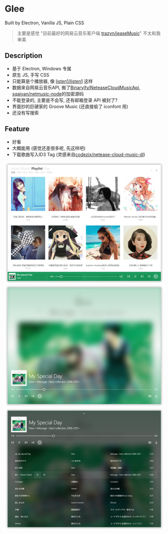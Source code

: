 # Glee
Built by Electron, Vanilla JS, Plain CSS
> 主要是感觉 "目前最好的网易云音乐客户端 [trazyn/ieaseMusic](https://github.com/trazyn/ieaseMusic)" 不太和我审美

## Description
- 基于 Electron, Windows 专属
- 原生 JS, 手写 CSS
- 只能算是个播放器, 像 [listen1/listen1](https://github.com/listen1/listen1) 这样
- 数据来自网易云音乐API, 搬了[Binaryify/NeteaseCloudMusicApi](https://github.com/Binaryify/NeteaseCloudMusicApi), [sqaiyan/netmusic-node](https://github.com/sqaiyan/netmusic-node)的加密源码
- 不能登录的, 主要是不会写, 还有邮箱登录 API 被封了?
- 界面抄的巨硬家的 Groove Music (还直接偷了 iconfont 用)
- 还没有写搜索

## Feature
- 好看
- 大概能用 (感觉还差很多呢, 先这样吧)
- 下载歌曲写入ID3 Tag (灵感来自[codezjx/netease-cloud-music-dl](https://github.com/codezjx/netease-cloud-music-dl))

![1](./screenshot/sshot-1.png)
![2](./screenshot/sshot-2.png)
![3](./screenshot/sshot-3.png)